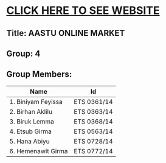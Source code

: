 # [CLICK HERE TO SEE WEBSITE](https://binyamfeyissa.github.io/aastumarket.github.io/App/views/index.html)

## Title: AASTU ONLINE MARKET
## Group: 4
## Group Members:

| Name                                             |   Id                                              |
| ------------------------------------------------ | ------------------------------------------------- |
| 1. Biniyam Feyissa                               |   ETS 0361/14                                     |
| 2. Birhan Aklilu                                 |   ETS 0363/14                                     |
| 3. Biruk Lemma                                   |   ETS 0368/14                                     |
| 4. Etsub Girma                                   |   ETS 0563/14                                     |
| 5. Hana Abiyu                                    |   ETS 0728/14                                     |
| 6. Hemenawit Girma                               |   ETS 0772/14                                     |

